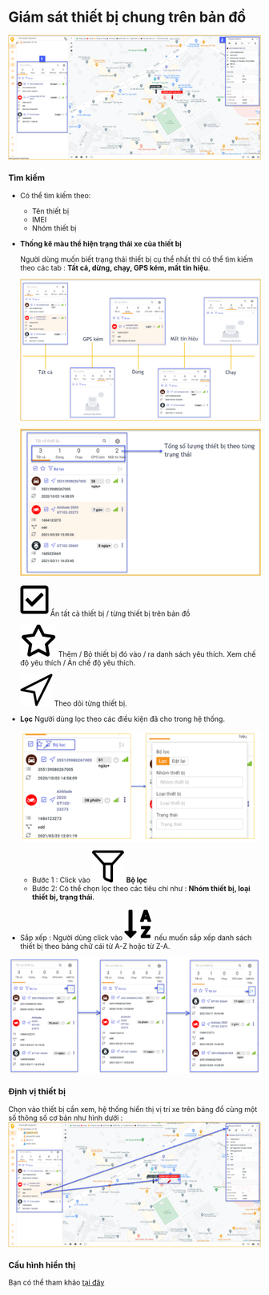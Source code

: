 # Giám sát thiết bị chung trên bản đồ
<span style="display:block;text-align:center">![Interface Web](/docs/assets/images/web-interface/map/list-and-device-information.png)

###  Tìm kiếm 
* Có thể tìm kiếm theo:
    - Tên thiết bị
    - IMEI
    - Nhóm thiết bị
* **Thống kê màu thể hiện trạng thái xe của thiết bị**

    Người dùng muốn biết trạng thái thiết bị cụ thể nhất thì có thể tìm kiếm theo các tab : **Tất cả, dừng, chạy, GPS kém, mất tín hiệu**.

    <span style="display:block;text-align:center">![Interface Web](/docs/assets/images/web-interface/map/classify.png)

    <span style="display:block;text-align:center">![Interface Web](/docs/assets/images/web-interface/map/classify-2.png)

    <span class="icon-left svg-filter-check">![Ok](/docs/assets/images/web-interface/icon/SVG/check-square.svg) Ẩn tất cả thiết bị / từng thiết bị trên bản đồ

    <span class="icon-left svg-filter-check">![Ok](/docs/assets/images/web-interface/icon/SVG/star.svg) Thêm / Bỏ thiết bị đó vào / ra danh sách yêu thích.  Xem chế độ yêu thích / Ản chế độ yêu thích.

    <span class="icon-left svg-filter-check">![Ok](/docs/assets/images/web-interface/icon/SVG/location_alt.svg) Theo dõi từng thiết bị.

* **Lọc**
    Người dùng lọc theo  các điều kiện đã cho trong hệ thống.

    <span style="display:block;text-align:center">![Interface Web](/docs/assets/images/web-interface/map/filter-4.png)
    - Bước 1 : Click vào <span class="icon-left svg-filter-check">![Ok](/docs/assets/images/web-interface/icon/SVG/filter-alt.svg) **Bộ lọc**
    - Bước 2: Có thể chọn lọc theo các tiêu chí như : **Nhóm thiết bị, loại thiết bị, trạng thái**.
* Sắp xếp : 
    Người dùng click vào <span class="icon-left svg-filter-check">![Ok](/docs/assets/images/web-interface/icon/SVG/sort-alpha-down.svg) nếu muốn sắp xếp danh sách thiết bị theo bảng chữ cái từ A-Z hoặc từ Z-A.

<span style="display:block;text-align:center">![Interface Web](/docs/assets/images/web-interface/map/sort.png)

### Định vị thiết bị
Chọn vào thiết bị cần xem, hệ thống hiển thị vị trí xe trên bảng đồ cùng một số thông số cơ bản như hình dưới :
<span style="display:block;text-align:center">![Interface Web](/docs/assets/images/web-interface/map/monitoring-device.png)

### Cấu hình hiển thị
 Bạn có thể tham khảo [tại đây](vi/modules/web-interface/tracking/Interface-main/#cauhinh)<div id="cauhinh">










